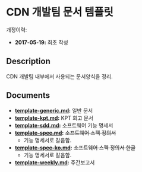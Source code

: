 # CDN 개발팀 문서 템플릿

개정이력: 

* __2017-05-19:__ 최초 작성



## Description

CDN 개발팀 내부에서 사용되는 문서양식을 정리.



## Documents

* __[template-generic.md](https://github.com/gsneotek-wisen/document-templates/blob/master/template-generic.md):__ 일반 문서 
* __[template-kpt.md](https://github.com/gsneotek-wisen/document-templates/blob/master/template-kpt.md):__ KPT 회고 문서 
* __[template-sdd.md](https://github.com/gsneotek-wisen/document-templates/blob/master/template-sdd.md):__ 소프트웨어 기능 명세서
* __~~[template-spec.md](https://github.com/gsneotek-wisen/document-templates/blob/master/template-spec.md)~~:__ ~~소프트웨어 스펙 정의서~~ 
  * 기능 명세서로 갈음함.
* __~~[template-spec-ko.md](https://github.com/gsneotek-wisen/document-templates/blob/master/template-spec-ko.md)~~:__ ~~소프트웨어 스펙 정의서 한글~~ 
  * 기능 명세서로 갈음함.
* __[template-weekly.md](https://github.com/gsneotek-wisen/document-templates/blob/master/template-weekly.md):__ 주간보고서

